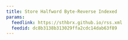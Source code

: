 ```yaml
---
title: Store Halfword Byte-Reverse Indexed
params:
  feedlink: https://sthbrx.github.io/rss.xml
  feedid: dc8b3138b313029ffa2cdc14dab63f89
---
```

